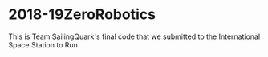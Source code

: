 # 2018-19ZeroRobotics

This is Team SailingQuark's final code that we submitted to the International Space Station to Run
